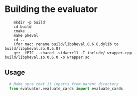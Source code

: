 # Building the evaluator

```shell
    mkdir -p build
    cd build
    cmake ..
    make pheval
    cd ..
    (for mac: rename build/libpheval.0.6.0.dylib to build/libpheval.so.0.6.0)
    g++ -fPIC --shared -std=c++11 -I include/ wrapper.cpp build/libpheval.so.0.6.0 -o wrapper.so
```

## Usage

```python
  # Make sure that it imports from parent directory
  from evaluator.evaluate_cards import evaluate_cards
```
